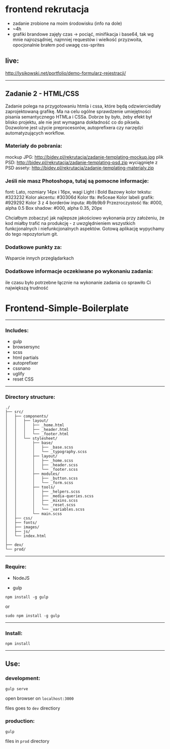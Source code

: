 # frontend rekrutacja

* zadanie zrobione na moim środowisku (info na dole)
* ~4h
* grafiki brandowe zajęły czas -> pociąć, minifikacja i base64, tak wg mnie najrozsądniej, najmniej requestów i wielkość przyzwoita, opocjonalnie brałem pod uwagę css-sprites

## live:

http://lysikowski.net/portfolio/demo-formularz-rejestracji/

***

## Zadanie 2 - HTML/CSS
Zadanie polega na przygotowaniu htmla i cssa, które będą odzwierciedlały zaprojektowaną grafikę. Ma na celu ogólne sprawdzenie umiejętności pisania semantycznego HTMLa i CSSa. Dobrze by było, żeby efekt był blisko projektu, ale nie jest wymagana dokładność co do piksela.
Dozwolone jest użycie preprocesorów, autoprefixera czy narzędzi automatyzujących workflow.

### Materiały do pobrania:
mockup JPG: http://bidev.pl/rekrutacja/zadanie-templating-mockup.jpg
plik PSD: http://bidev.pl/rekrutacja/zadanie-templating-psd.zip
wyciągnięte z PSD assety: http://bidev.pl/rekrutacja/zadanie-templating-materialy.zip

### Jeśli nie masz Photoshopa, tutaj są pomocne informacje:
font: Lato, rozmiary 14px i 16px, wagi Light i Bold
Bazowy kolor tekstu: #323232
Kolor akcentu: #30306d
Kolor tła: #e5ceae
Kolor labeli grafik: #929292
Kolor 3 z 4 borderów inputa: #b9b9b9
Przezroczystość tła: #000, alpha 0.5
Box shadow: #000, alpha 0.35, 20px


Chciałbym zobaczyć jak najlepsze jakościowo wykonania przy założeniu, że kod miałby trafić na produkcję - z uwzględnieniem wszystkich funkcjonalnych i niefunkcjonalnych aspektów.
Gotową aplikację wypychamy do tego repozytorium git.

### Dodatkowe punkty za:
Wsparcie innych przeglądarkach

### Dodatkowe informacje oczekiwane po wykonaniu zadania:
ile czasu było potrzebne łącznie na wykonanie zadania
co sprawiło Ci największą trudność



# Frontend-Simple-Boilerplate

***

### Includes:

- gulp
- browsersync
- scss
- html partials
- autoprefixer
- cssnano
- uglify
- reset CSS

***
### Directory structure:

```
./
├── src/
│   ├── components/
│   │   ├── layout/
│   │   │   ├── _home.html
│   │   │   ├── _header.html
│   │   │   └── _footer.html
│   │   └── stylesheet/
│   │       ├── base/
│   │       │   ├── _base.scss
│   │       │   └── _typography.scss
│   │       ├── layout/
│   │       │   ├── _home.scss
│   │       │   ├── _header.scss
│   │       │   └── _footer.scss
│   │       ├── modules/
│   │       │   ├── _button.scss
│   │       │   └── _form.scss
│   │       ├── tools/
│   │       │   ├── _helpers.scss
│   │       │   ├── _media-queries.scss
│   │       │   ├── _mixins.scss
│   │       │   └── _reset.scss
│   │       │   └── _variables.scss
│   │       └── main.scss
│   ├── css/
│   ├── fonts/
│   ├── images/
│   ├── js/
│   └── index.html
│
├── dev/
└── prod/
```

***
### Require:

- NodeJS

- gulp
```
npm install -g gulp
```
or
```
sudo npm install -g gulp
```

***
### Install:

```
npm install
```

***
## Use:

### development:

```
gulp serve
```

open browser on ```localhost:3000```

files goes to ```dev``` directiory

### production:

```
gulp
```

files in ```prod``` directory
